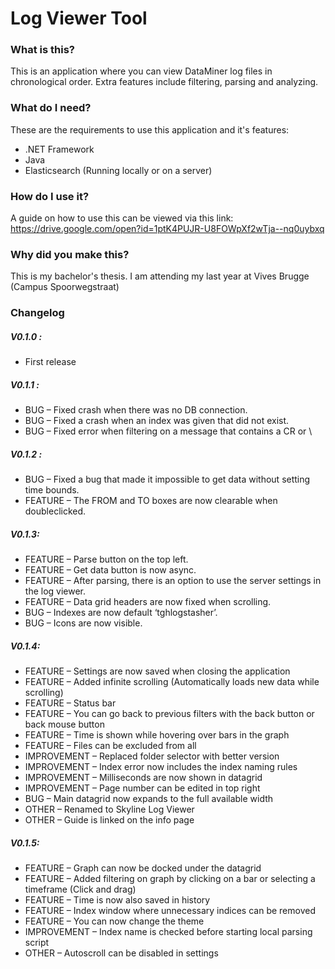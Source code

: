 # Log Viewer Tool

### What is this?

This is an application where you can view DataMiner log files in chronological order. Extra features include filtering, parsing and analyzing.

### What do I need?

These are the requirements to use this application and it's features:
- .NET Framework
- Java
- Elasticsearch (Running locally or on a  server)

### How do I use it?

A guide on how to use this can be viewed via this link: https://drive.google.com/open?id=1ptK4PUJR-U8FOWpXf2wTja--nq0uybxq

### Why did you make this?

This is my bachelor's thesis. I am attending my last year at Vives Brugge (Campus Spoorwegstraat)

### Changelog

##### V0.1.0 :
-	First release

##### V0.1.1 :
-	BUG – Fixed crash when there was no DB connection.
-	BUG – Fixed a crash when an index was given that did not exist.
-	BUG – Fixed error when filtering on a message that contains a CR or \

##### V0.1.2 :
-	BUG – Fixed a bug that made it impossible to get data without setting time bounds.
-	FEATURE – The FROM and TO boxes are now clearable when doubleclicked.

##### V0.1.3:
-	FEATURE – Parse button on the top left.
-	FEATURE – Get data button is now async.
-	FEATURE – After parsing, there is an option to use the server settings in the log viewer.
-	FEATURE – Data grid headers are now fixed when scrolling.
-	BUG – Indexes are now default ‘tghlogstasher’.
-	BUG – Icons are now visible.

##### V0.1.4:
-	FEATURE – Settings are now saved when closing the application
-	FEATURE – Added infinite scrolling (Automatically loads new data while scrolling)
-	FEATURE – Status bar
-	FEATURE – You can go back to previous filters with the back button or back mouse button
-	FEATURE – Time is shown while hovering over bars in the graph
-	FEATURE – Files can be excluded from all
-	IMPROVEMENT – Replaced folder selector with better version
-	IMPROVEMENT – Index error now includes the index naming rules
-	IMPROVEMENT – Milliseconds are now shown in datagrid
-	IMPROVEMENT – Page number can be edited in top right  
-	BUG – Main datagrid now expands to the full available width
-	OTHER – Renamed to Skyline Log Viewer
-	OTHER – Guide is linked on the info page

##### V0.1.5:
-	FEATURE – Graph can now be docked under the datagrid
-	FEATURE – Added filtering on graph by clicking on a bar or selecting a timeframe (Click and drag)
-	FEATURE – Time is now also saved in history
-	FEATURE – Index window where unnecessary indices can be removed
-	FEATURE – You can now change the theme
-	IMPROVEMENT – Index name is checked before starting local parsing script
-	OTHER – Autoscroll can be disabled in settings
